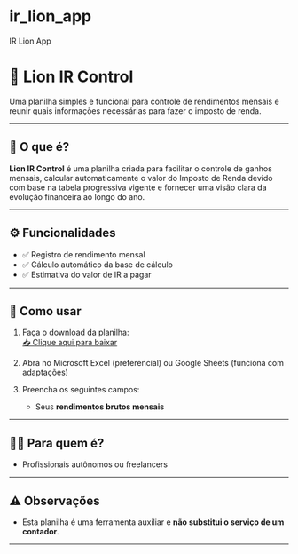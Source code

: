 # ir_lion_app
IR Lion App
# 🦁 Lion IR Control

Uma planilha simples e funcional para controle de rendimentos mensais e reunir quais informações necessárias para fazer o imposto de renda.

---

## 📌 O que é?

**Lion IR Control** é uma planilha criada para facilitar o controle de ganhos mensais, calcular automaticamente o valor do Imposto de Renda devido com base na tabela progressiva vigente e fornecer uma visão clara da evolução financeira ao longo do ano.

---

## ⚙️ Funcionalidades

- ✅ Registro de rendimento mensal
- ✅ Cálculo automático da base de cálculo
- ✅ Estimativa do valor de IR a pagar

---

## 🧾 Como usar

1. Faça o download da planilha:  
   [📥 Clique aqui para baixar](./Projeto%20Lion%20Control%20DIO.xlsx)

2. Abra no Microsoft Excel (preferencial) ou Google Sheets (funciona com adaptações)

3. Preencha os seguintes campos:
   - Seus **rendimentos brutos mensais**

---

## 👨‍💼 Para quem é?

- Profissionais autônomos ou freelancers
---

## ⚠️ Observações

- Esta planilha é uma ferramenta auxiliar e **não substitui o serviço de um contador**.
---

